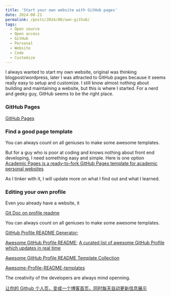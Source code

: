 ```yaml
---
title: 'Start your own website with GitHub pages'
date: 2024-08-21
permalink: /posts/2024/08/own-github/
tags:
  - Open source
  - Open access
  - GitHub
  - Personal
  - Website
  - Code
  - Customize
---
```


I always wanted to start my own website, original was thinking blogpost/wordpress, later I was attracted to GitHub pages because it seems really easy to setup and customize. I still know almost nothing about building and maintaining a website, but this is where I started. For a nerd and geeky guy, GitHub seems to be the right place.

### GitHub Pages

[GitHub Pages](https://pages.github.com/) 

### Find a good page template

You can always count on all geniuses to make some awesome templates. 

But for a guy who is poor at coding and knows nothing about front end developing, I need something easy and simple. 
Here is one option 
[Academic Pages is a ready-to-fork GitHub Pages template for academic personal websites](https://academicpages.github.io/)

As I tinker with it, I will update more on what I find out and what I learned. 

### Editing your own profile

Even you already have a website, it

[Git Doc on profile readme](https://docs.github.com/en/account-and-profile/setting-up-and-managing-your-github-profile/customizing-your-profile/managing-your-profile-readme)

You can always count on all geniuses to make some awesome templates. 

[GitHub Profile README Generator](https://github.com/rahuldkjain/github-profile-readme-generator); 

[Awesome GitHub Profile README](https://github.com/abhisheknaiidu/awesome-github-profile-readme); [A curated list of awesome GitHub Profile which updates in real time](https://zzetao.github.io/awesome-github-profile/)

[Awesome GitHub Profile README Template Collection](https://github.com/durgeshsamariya/awesome-github-profile-readme-templates)

[Awesome-Profile-README-templates](https://github.com/kautukkundan/Awesome-Profile-README-templates)

The creativity of the developers are always mind openning. 

[让你的 Github 个人页，变成一个博客首页，同时每天自动更新信息展示](https://tw93.fun/2020-07-17/markdown.html)
